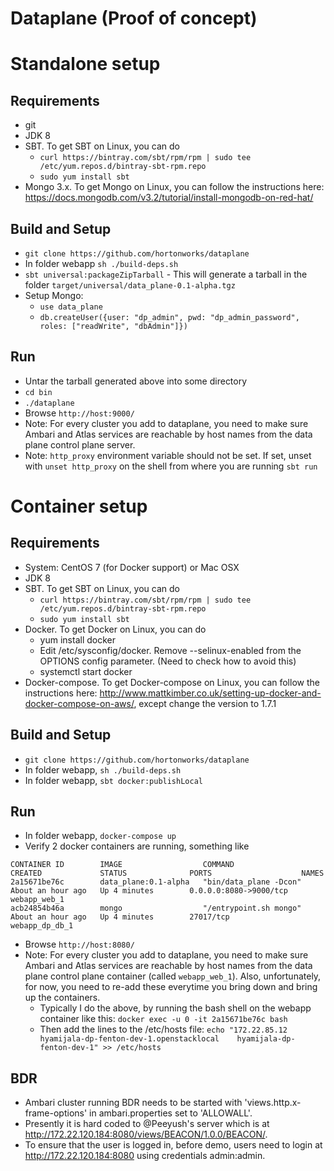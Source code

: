 # Dataplane (Proof of concept)

# Standalone setup

## Requirements

* git
* JDK 8
* SBT. To get SBT on Linux, you can do
  * `curl https://bintray.com/sbt/rpm/rpm | sudo tee /etc/yum.repos.d/bintray-sbt-rpm.repo`
  * `sudo yum install sbt`
* Mongo 3.x. To get Mongo on Linux, you can follow the instructions here: https://docs.mongodb.com/v3.2/tutorial/install-mongodb-on-red-hat/

## Build and Setup

* `git clone https://github.com/hortonworks/dataplane`
* In folder webapp `sh ./build-deps.sh`
* `sbt universal:packageZipTarball` - This will generate a tarball in the folder `target/universal/data_plane-0.1-alpha.tgz`
* Setup Mongo:
  * `use data_plane`
  * `db.createUser({user: "dp_admin", pwd: "dp_admin_password", roles: ["readWrite", "dbAdmin"]})`

## Run

* Untar the tarball generated above into some directory
* `cd bin`
* `./dataplane`
* Browse `http://host:9000/`
* Note: For every cluster you add to dataplane, you need to make sure Ambari and Atlas services are reachable by host names from the data plane control plane server.
* Note: `http_proxy` environment variable should not be set. If set, unset with `unset http_proxy` on the shell from where you are running `sbt run`

# Container setup

## Requirements

* System: CentOS 7 (for Docker support) or Mac OSX
* JDK 8
* SBT. To get SBT on Linux, you can do
  * `curl https://bintray.com/sbt/rpm/rpm | sudo tee /etc/yum.repos.d/bintray-sbt-rpm.repo`
  * `sudo yum install sbt`
* Docker. To get Docker on Linux, you can do
  * yum install docker
  * Edit /etc/sysconfig/docker. Remove --selinux-enabled from the OPTIONS config parameter. (Need to check how to avoid this)
  * systemctl start docker
* Docker-compose. To get Docker-compose on Linux, you can follow the instructions here: http://www.mattkimber.co.uk/setting-up-docker-and-docker-compose-on-aws/, except change the version to 1.7.1

## Build and Setup

* `git clone https://github.com/hortonworks/dataplane`
* In folder webapp, `sh ./build-deps.sh`
* In folder webapp, `sbt docker:publishLocal`

## Run

* In folder webapp, `docker-compose up`
* Verify 2 docker containers are running, something like
```
CONTAINER ID        IMAGE                  COMMAND                  CREATED             STATUS              PORTS                    NAMES
2a15671be76c        data_plane:0.1-alpha   "bin/data_plane -Dcon"   About an hour ago   Up 4 minutes        0.0.0.0:8080->9000/tcp   webapp_web_1
acb24854b46a        mongo                  "/entrypoint.sh mongo"   About an hour ago   Up 4 minutes        27017/tcp                webapp_dp_db_1
```
* Browse `http://host:8080/`
* Note: For every cluster you add to dataplane, you need to make sure Ambari and Atlas services are reachable by host names from the data plane control plane container (called `webapp_web_1`). Also, unfortunately, for now, you need to re-add these everytime you bring down and bring up the containers.
  * Typically I do the above, by running the bash shell on the webapp container like this:
`docker exec -u 0 -it 2a15671be76c bash`
  * Then add the lines to the /etc/hosts file: `echo "172.22.85.12    hyamijala-dp-fenton-dev-1.openstacklocal    hyamijala-dp-fenton-dev-1" >> /etc/hosts`

## BDR

* Ambari cluster running BDR needs to be started with 'views.http.x-frame-options' in ambari.properties set to 'ALLOWALL'.
* Presently it is hard coded to @Peeyush's server which is at http://172.22.120.184:8080/views/BEACON/1.0.0/BEACON/.
* To ensure that the user is logged in, before demo, users need to login at http://172.22.120.184:8080 using credentials admin:admin.
